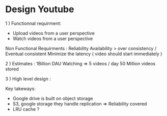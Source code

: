 # Design Youtube


1 ) Functionnal requirment:
- Upload videos from a user perspective
- Watch videos from a user perspective

Non Functional Requirments : 
Reliability 
Availability > over consistency  / Eventual consistent 
Minimize the latency ( video should start immediately )

2 ) Estimates :
1Billion DAU
Watching => 5 videos / day 
50 Million videos stored


3 ) High level design :

Key takeways:
- Google drive is built on object storage 
- S3, google storage they handle replication => Reliability covered 
- LRU cache ?
